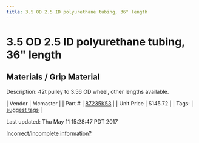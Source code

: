 ```yaml
---
title: 3.5 OD 2.5 ID polyurethane tubing, 36" length
---
```


# 3.5 OD 2.5 ID polyurethane tubing, 36" length
## Materials / Grip Material
Description: 	42t pulley to 3.56 OD wheel, other lengths available. 

| Vendor | Mcmaster | 
| Part # | [87235K53](https://www.mcmaster.com/#87235K53) | 
| Unit Price | $145.72 | 
| Tags: | [suggest tags](https://docs.google.com/forms/d/e/1FAIpQLSeWyY8v3RgOty-MyWmh9U0iivNYN_molChYyS-0U-o-kOAv_g/viewform) | 

Last updated: Thu May 11 15:28:47 PDT 2017

 [Incorrect/Incomplete information?](https://docs.google.com/forms/d/e/1FAIpQLSeWyY8v3RgOty-MyWmh9U0iivNYN_molChYyS-0U-o-kOAv_g/viewform)